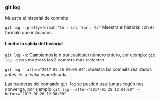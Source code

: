 ### git log
Muestra el historial de commits

`
git log --pretty=format:"%h - %an, %ar : %s"
`
Muestra el historial con el formato que indicamos.

#### Limitar la salida del historial

`git log -n`: Cambiamos la n por cualquier número entero, por ejemplo:
`git log -2` nos mostrará los 2 commits más recientes.

`git log --after="2017-01-26 00:00:00"`: Muestra los commits realizados antes de la fecha especificada.

Las banderas del comando `git log` se pueden usar juntas según nos convenga, por ejemplo:
`git log --after="2017-01-25 12:00:00" --before="2017-01-26 12:30:00"`
